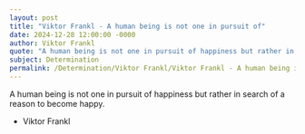```yaml
---
layout: post
title: "Viktor Frankl - A human being is not one in pursuit of"
date: 2024-12-28 12:00:00 -0000
author: Viktor Frankl
quote: "A human being is not one in pursuit of happiness but rather in search of a reason to become happy."
subject: Determination
permalink: /Determination/Viktor Frankl/Viktor Frankl - A human being is not one in pursuit of
---
```


A human being is not one in pursuit of happiness but rather in search of a reason to become happy.

- Viktor Frankl
